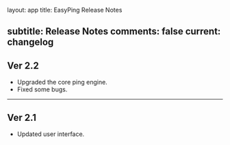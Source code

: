 layout: app
title: EasyPing Release Notes 

subtitle: Release Notes
comments: false
current: changelog
---

## Ver 2.2
<script> GmagonUtils.$verNote('2017-08-04')</script>
- Upgraded the core ping engine.
- Fixed some bugs.
---
## Ver 2.1
<script> GmagonUtils.$verNote('2017-07-06')</script>
- Updated user interface.
